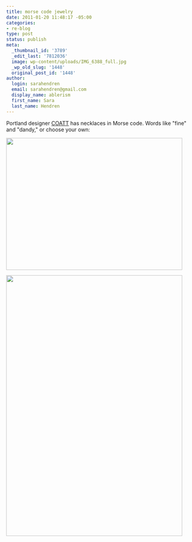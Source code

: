 ```yaml
---
title: morse code jewelry
date: 2011-01-20 11:48:17 -05:00
categories:
- re-blog
type: post
status: publish
meta:
  _thumbnail_id: '3789'
  _edit_last: '7812036'
  image: wp-content/uploads/IMG_6388_full.jpg
  _wp_old_slug: '1448'
  original_post_id: '1448'
author:
  login: sarahendren
  email: sarahendren@gmail.com
  display_name: ablerism
  first_name: Sara
  last_name: Hendren
---
```


<p>Portland designer <a href="http://supermarkethq.com/designer/31765/products">COATT</a> has necklaces in Morse code. Words like "fine" and "dandy," or choose your own:</p>
<p><a href="http://ablersite.files.wordpress.com/2011/01/morsejewelry.jpg"><img class="alignnone size-full wp-image-3789" title="morsejewelry" src="{{ site.baseurl }}/uploads/morsejewelry.jpg" alt="" width="472" height="354" /></a></p>
<p><a href="http://ablersite.files.wordpress.com/2011/01/morsenecklaceonperson.jpg"><img class="alignnone size-full wp-image-3790" title="morsenecklaceonperson" src="{{ site.baseurl }}/uploads/morsenecklaceonperson.jpg" alt="" width="472" height="699" /></a></p>
<p>&nbsp;</p>
